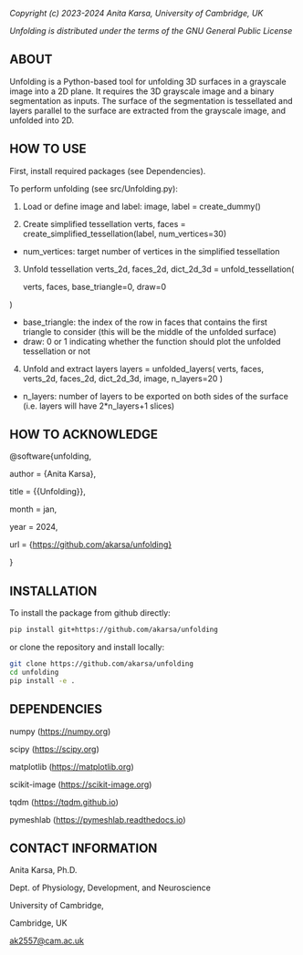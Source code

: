 *Copyright (c) 2023-2024 Anita Karsa, University of Cambridge, UK*

*Unfolding is distributed under the terms of the GNU General Public License*

ABOUT
-------------------------------------------------------------------------------
Unfolding is a Python-based tool for unfolding 3D surfaces in a grayscale image
into a 2D plane. It requires the 3D grayscale image and a binary segmentation as
inputs. The surface of the segmentation is tessellated and layers parallel to
the surface are extracted from the grayscale image, and unfolded into 2D.


HOW TO USE
-------------------------------------------------------------------------------
First, install required packages (see Dependencies).

To perform unfolding (see src/Unfolding.py):

1. Load or define image and label:
image, label = create_dummy()

2. Create simplified tessellation
verts, faces = create_simplified_tessellation(label, num_vertices=30)
* num_vertices: target number of vertices in the simplified tessellation

3. Unfold tessellation
verts_2d, faces_2d, dict_2d_3d = unfold_tessellation(

    verts, faces, base_triangle=0, draw=0

)
* base_triangle: the index of the row in faces that contains the first triangle
to consider (this will be the middle of the unfolded surface)
* draw: 0 or 1 indicating whether the function should plot the unfolded
tessellation or not

4. Unfold and extract layers
layers = unfolded_layers(
    verts, faces, verts_2d, faces_2d, dict_2d_3d, image, n_layers=20
)
* n_layers: number of layers to be exported on both sides of the surface
(i.e. layers will have 2*n_layers+1 slices)

HOW TO ACKNOWLEDGE
-------------------------------------------------------------------------------
@software{unfolding,

  author       = {Anita Karsa},

  title        = {{Unfolding}},

  month        = jan,

  year         = 2024,

  url 	       = {https://github.com/akarsa/unfolding}

}

INSTALLATION
-------------------------------------------------------------------------------

To install the package from github directly:
```bash
pip install git+https://github.com/akarsa/unfolding
```
or clone the repository and install locally:
```bash
git clone https://github.com/akarsa/unfolding
cd unfolding
pip install -e .
```


DEPENDENCIES
-------------------------------------------------------------------------------
numpy (https://numpy.org)

scipy (https://scipy.org)

matplotlib (https://matplotlib.org)

scikit-image (https://scikit-image.org)

tqdm (https://tqdm.github.io)

pymeshlab (https://pymeshlab.readthedocs.io)


CONTACT INFORMATION
-------------------------------------------------------------------------------
Anita Karsa, Ph.D.

Dept. of Physiology, Development, and Neuroscience

University of Cambridge,

Cambridge, UK

ak2557@cam.ac.uk
